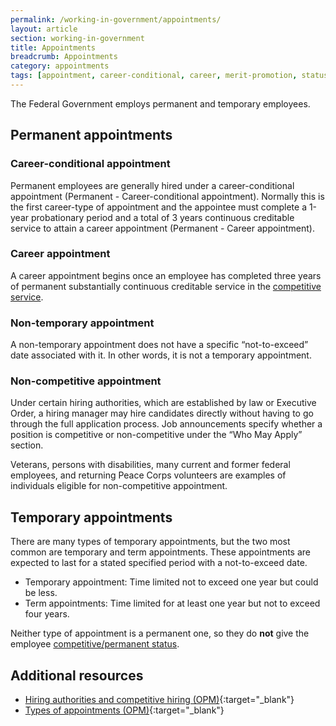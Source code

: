 ```yaml
---
permalink: /working-in-government/appointments/
layout: article
section: working-in-government
title: Appointments
breadcrumb: Appointments
category: appointments
tags: [appointment, career-conditional, career, merit-promotion, status, eligibility, federal employee]
---
```


The Federal Government employs permanent and temporary employees.

## Permanent appointments

### Career-conditional appointment

Permanent employees are generally hired under a career-conditional appointment (Permanent - Career-conditional appointment). Normally this is the first career-type of appointment and the appointee must complete a 1-year <span data-term="Probationary Period">probationary period</span> and a total of 3 years continuous creditable service to attain a career appointment (Permanent - Career appointment).

### Career appointment

A career appointment begins once an employee has completed three years of permanent substantially continuous creditable service in the [competitive service](../service#competitive-service).

### Non-temporary appointment

A non-temporary appointment does not have a specific “not-to-exceed” date associated with it. In other words, it is not a temporary appointment.

### Non-competitive appointment

Under certain hiring authorities, which are established by law or Executive Order, a hiring manager may hire candidates directly without having to go through the full application process. Job announcements specify whether a position is competitive or non-competitive under the “Who May Apply” section.

Veterans, persons with disabilities, many current and former federal employees, and returning Peace Corps volunteers are examples of individuals eligible for non-competitive appointment.

## Temporary appointments

There are many types of temporary appointments, but the two most common are temporary and term appointments. These appointments are expected to last for a stated specified period with a not-to-exceed date.

* Temporary appointment: Time limited not to exceed one year but could be less.
* Term appointments: Time limited for at least one year but not to exceed four years.

Neither type of appointment is a permanent one, so they do **not** give the employee [competitive/permanent status](../service/).

## Additional resources

* [Hiring authorities and competitive hiring (OPM)](https://www.opm.gov/policy-data-oversight/hiring-information/competitive-hiring/){:target="_blank"}
* [Types of appointments (OPM)](https://www.opm.gov/policy-data-oversight/hiring-information/competitive-hiring/#url=Types-of-Appointments){:target="_blank"}
